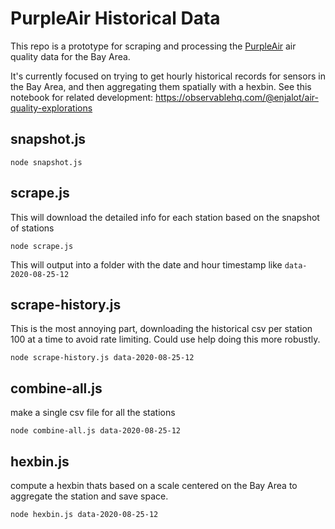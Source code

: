 # PurpleAir Historical Data

This repo is a prototype for scraping and processing the [PurpleAir]() air quality data for the Bay Area.

It's currently focused on trying to get hourly historical records for sensors in the Bay Area, and then aggregating them spatially with a hexbin. See this notebook for related development:
https://observablehq.com/@enjalot/air-quality-explorations

## snapshot.js
```
node snapshot.js
```

## scrape.js
This will download the detailed info for each station based on the snapshot of stations 
```
node scrape.js
```
This will output into a folder with the date and hour timestamp like `data-2020-08-25-12`

## scrape-history.js
This is the most annoying part, downloading the historical csv per station 100 at a time to avoid rate limiting. Could use help doing this more robustly.

```
node scrape-history.js data-2020-08-25-12
```

## combine-all.js
make a single csv file for all the stations

```
node combine-all.js data-2020-08-25-12
```

## hexbin.js
compute a hexbin thats based on a scale centered on the Bay Area to aggregate the station and save space.

```
node hexbin.js data-2020-08-25-12
```